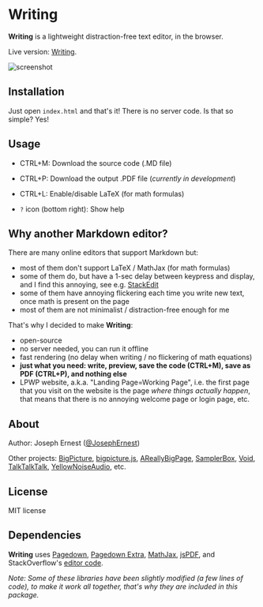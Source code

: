 Writing
=======

**Writing** is a lightweight distraction-free text editor, in the browser.

Live version: [Writing](https://josephernest.github.io/Writing/).

![screenshot](http://gget.it/5dox6p82/writing2.gif)


Installation
----
Just open `index.html` and that's it! There is no server code. Is that so simple? Yes!

Usage
----

* CTRL+M: Download the source code (.MD file)

* CTRL+P: Download the output .PDF file (*currently in development*)

* CTRL+L: Enable/disable LaTeX (for math formulas)

* `?` icon (bottom right): Show help


Why another Markdown editor?
----
There are many online editors that support Markdown but:

* most of them don't support LaTeX / MathJax (for math formulas)
* some of them do, but have a 1-sec delay between keypress and display, and I find this annoying, see e.g. [StackEdit](https://www.stackedit.io)
* some of them have annoying flickering each time you write new text, once math is present on the page
* most of them are not minimalist / distraction-free enough for me

That's why I decided to make **Writing**:

* open-source
* no server needed, you can run it offline
* fast rendering (no delay when writing / no flickering of math equations)
* **just what you need: write, preview, save the code (CTRL+M), save as PDF (CTRL+P), and nothing else**
* LPWP website, a.k.a. "Landing Page=Working Page", i.e. the first page that you visit on the website is the page *where things actually happen*, that means that there is no annoying welcome page or login page, etc.

About
----
Author: Joseph Ernest ([@JosephErnest](https://twitter.com/JosephErnest))

Other projects: [BigPicture](http://bigpicture.bi), [bigpicture.js](https://github.com/josephernest/bigpicture.js), [AReallyBigPage](https://github.com/josephernest/AReallyBigPage), [SamplerBox](http://www.samplerbox.org), [Void](http://www.thisisvoid.org), [TalkTalkTalk](https://github.com/josephernest/TalkTalkTalk), [YellowNoiseAudio](http://www.yellownoiseaudio.com), etc.

License
----
MIT license

Dependencies
---
**Writing** uses [Pagedown](https://code.google.com/archive/p/pagedown/), [Pagedown Extra](https://github.com/jmcmanus/pagedown-extra), [MathJax](https://www.mathjax.org/), [jsPDF](https://github.com/MrRio/jsPDF), and StackOverflow's [editor code](https://gist.github.com/gdalgas/a652bce3a173ddc59f66).

*Note: Some of these libraries have been slightly modified (a few lines of code), to make it work all together, that's why they are included in this package.*
